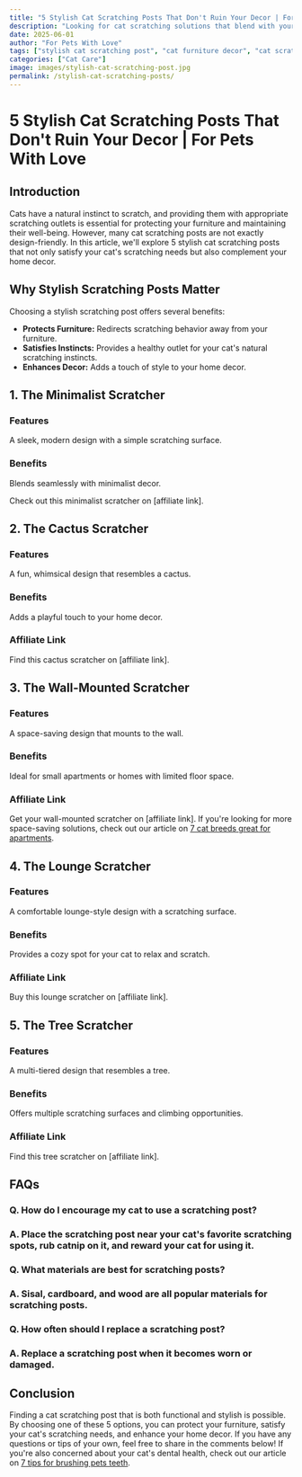 ```yaml
---
title: "5 Stylish Cat Scratching Posts That Don't Ruin Your Decor | For Pets With Love"
description: "Looking for cat scratching solutions that blend with your home decor? Discover 5 stylish cat scratching posts that are both functional and aesthetically pleasing."
date: 2025-06-01
author: "For Pets With Love"
tags: ["stylish cat scratching post", "cat furniture decor", "cat scratching solutions"]
categories: ["Cat Care"]
image: images/stylish-cat-scratching-post.jpg
permalink: /stylish-cat-scratching-posts/
---
```


# 5 Stylish Cat Scratching Posts That Don't Ruin Your Decor | For Pets With Love

## Introduction

Cats have a natural instinct to scratch, and providing them with appropriate scratching outlets is essential for protecting your furniture and maintaining their well-being. However, many cat scratching posts are not exactly design-friendly. In this article, we'll explore 5 stylish cat scratching posts that not only satisfy your cat's scratching needs but also complement your home decor.

## Why Stylish Scratching Posts Matter

Choosing a stylish scratching post offers several benefits:

*   **Protects Furniture:** Redirects scratching behavior away from your furniture.
*   **Satisfies Instincts:** Provides a healthy outlet for your cat's natural scratching instincts.
*   **Enhances Decor:** Adds a touch of style to your home decor.

## 1. The Minimalist Scratcher

### Features

A sleek, modern design with a simple scratching surface.

### Benefits

Blends seamlessly with minimalist decor.

Check out this minimalist scratcher on [affiliate link].

## 2. The Cactus Scratcher

### Features

A fun, whimsical design that resembles a cactus.

### Benefits

Adds a playful touch to your home decor.

### Affiliate Link

Find this cactus scratcher on [affiliate link].

## 3. The Wall-Mounted Scratcher

### Features

A space-saving design that mounts to the wall.

### Benefits

Ideal for small apartments or homes with limited floor space.

### Affiliate Link

Get your wall-mounted scratcher on [affiliate link]. If you're looking for more space-saving solutions, check out our article on [7 cat breeds great for apartments](7-cat-breeds-great-for-apartments-guide).

## 4. The Lounge Scratcher

### Features

A comfortable lounge-style design with a scratching surface.

### Benefits

Provides a cozy spot for your cat to relax and scratch.

### Affiliate Link

Buy this lounge scratcher on [affiliate link].

## 5. The Tree Scratcher

### Features

A multi-tiered design that resembles a tree.

### Benefits

Offers multiple scratching surfaces and climbing opportunities.

### Affiliate Link

Find this tree scratcher on [affiliate link].

## FAQs

### Q. How do I encourage my cat to use a scratching post?

### A. Place the scratching post near your cat's favorite scratching spots, rub catnip on it, and reward your cat for using it.

### Q. What materials are best for scratching posts?

### A. Sisal, cardboard, and wood are all popular materials for scratching posts.

### Q. How often should I replace a scratching post?

### A. Replace a scratching post when it becomes worn or damaged.

## Conclusion

Finding a cat scratching post that is both functional and stylish is possible. By choosing one of these 5 options, you can protect your furniture, satisfy your cat's scratching needs, and enhance your home decor. If you have any questions or tips of your own, feel free to share in the comments below! If you're also concerned about your cat's dental health, check out our article on [7 tips for brushing pets teeth](7-tips-for-brushing-pets-teeth).
